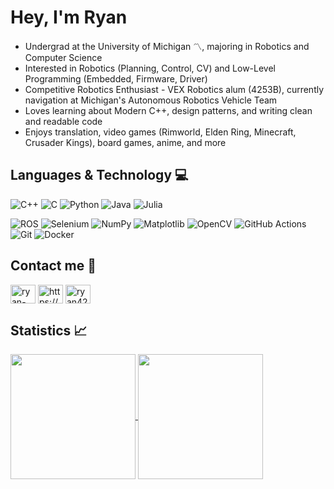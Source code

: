 # Hey, I'm Ryan
- Undergrad at the University of Michigan :part_alternation_mark:, majoring in Robotics and Computer Science
- Interested in Robotics (Planning, Control, CV) and Low-Level Programming (Embedded, Firmware, Driver)
- Competitive Robotics Enthusiast - VEX Robotics alum (4253B), currently navigation at Michigan's Autonomous Robotics Vehicle Team
- Loves learning about Modern C++, design patterns, and writing clean and readable code
- Enjoys translation, video games (Rimworld, Elden Ring, Minecraft, Crusader Kings), board games, anime, and more

## Languages & Technology :computer:
![C++](https://img.shields.io/badge/c++-%2300599C.svg?style=for-the-badge&logo=c%2B%2B&logoColor=white)
![C](https://img.shields.io/badge/c-%2300599C.svg?style=for-the-badge&logo=c&logoColor=white)
![Python](https://img.shields.io/badge/python-3670A0?style=for-the-badge&logo=python&logoColor=ffdd54)
![Java](https://img.shields.io/badge/java-%23ED8B00.svg?style=for-the-badge&logo=openjdk&logoColor=white)
![Julia](https://img.shields.io/badge/-Julia-9558B2?style=for-the-badge&logo=julia&logoColor=white)

![ROS](https://img.shields.io/badge/ros-%230A0FF9.svg?style=for-the-badge&logo=ros&logoColor=white)
![Selenium](https://img.shields.io/badge/-selenium-%43B02A?style=for-the-badge&logo=selenium&logoColor=white)
![NumPy](https://img.shields.io/badge/numpy-%23013243.svg?style=for-the-badge&logo=numpy&logoColor=white)
![Matplotlib](https://img.shields.io/badge/Matplotlib-%23ffffff.svg?style=for-the-badge&logo=Matplotlib&logoColor=black)
![OpenCV](https://img.shields.io/badge/opencv-%23white.svg?style=for-the-badge&logo=opencv&logoColor=white)
![GitHub Actions](https://img.shields.io/badge/github%20actions-%232671E5.svg?style=for-the-badge&logo=githubactions&logoColor=white)
![Git](https://img.shields.io/badge/git-%23F05033.svg?style=for-the-badge&logo=git&logoColor=white)
![Docker](https://img.shields.io/badge/docker-%230db7ed.svg?style=for-the-badge&logo=docker&logoColor=white)

## Contact me :calling:
<p align="left">
<a href="https://linkedin.com/in/ryan-liao4253" target="blank"><img align="center" src="https://raw.githubusercontent.com/rahuldkjain/github-profile-readme-generator/master/src/images/icons/Social/linked-in-alt.svg" alt="ryan-liao4253" height="30" width="40" /></a>
<a href="https://www.youtube.com/channel/UCSu2KKN9d6buqnZ1xBnKTFA" target="blank"><img align="center" src="https://raw.githubusercontent.com/rahuldkjain/github-profile-readme-generator/master/src/images/icons/Social/youtube.svg" alt="https://www.youtube.com/channel/UCSu2KKN9d6buqnZ1xBnKTFA" height="30" width="40" /></a>
<a href="https://codeforces.com/profile/ryan4253" target="blank"><img align="center" src="https://raw.githubusercontent.com/rahuldkjain/github-profile-readme-generator/master/src/images/icons/Social/codeforces.svg" alt="ryan4253" height="30" width="40" /></a>
</p>

## Statistics :chart_with_upwards_trend:

<a href="https://github.com/anuraghazra/github-readme-stats">
  <img height=200 align="center" src="https://github-readme-stats.vercel.app/api/?username=Ryan4253&count_private=true&theme=github_dark&rank_icon=github" />
</a>
<a href="https://github.com/anuraghazra/github-readme-stats">
  <img height=200 align="center" src="https://github-readme-stats.vercel.app/api/top-langs/?username=Ryan4253&size_weight=0.4&count_weight=0.6&hide=Makefile,Tex&layout=compact&theme=github_dark" />
</a>
